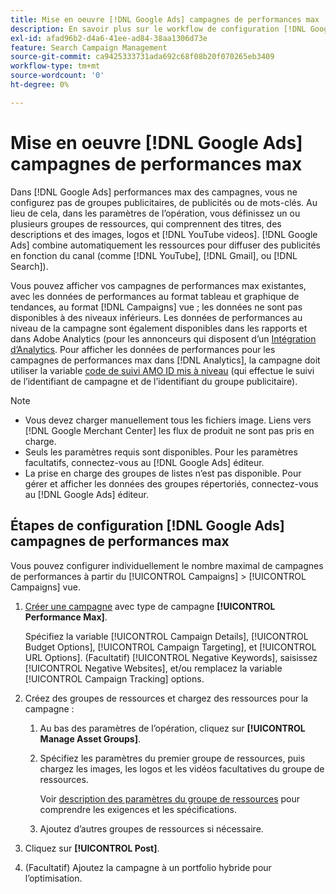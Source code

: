 ```yaml
---
title: Mise en oeuvre [!DNL Google Ads] campagnes de performances max
description: En savoir plus sur le workflow de configuration [!DNL Google Ads] campagnes de performances max.
exl-id: afad96b2-d4a6-41ee-ad84-38aa1306d73e
feature: Search Campaign Management
source-git-commit: ca9425333731ada692c68f08b20f070265eb3409
workflow-type: tm+mt
source-wordcount: '0'
ht-degree: 0%

---
```


# Mise en oeuvre [!DNL Google Ads] campagnes de performances max

Dans [!DNL Google Ads] performances max des campagnes, vous ne configurez pas de groupes publicitaires, de publicités ou de mots-clés. Au lieu de cela, dans les paramètres de l’opération, vous définissez un ou plusieurs groupes de ressources, qui comprennent des titres, des descriptions et des images, logos et [!DNL YouTube videos]. [!DNL Google Ads] combine automatiquement les ressources pour diffuser des publicités en fonction du canal (comme [!DNL YouTube], [!DNL Gmail], ou [!DNL Search]).

Vous pouvez afficher vos campagnes de performances max existantes, avec les données de performances au format tableau et graphique de tendances, au format [!DNL Campaigns] vue ; les données ne sont pas disponibles à des niveaux inférieurs. Les données de performances au niveau de la campagne sont également disponibles dans les rapports et dans Adobe Analytics (pour les annonceurs qui disposent d’un [Intégration d’Analytics](/help/integrations/analytics/overview.md). Pour afficher les données de performances pour les campagnes de performances max dans [!DNL Analytics], la campagne doit utiliser la variable [code de suivi AMO ID mis à niveau](/help/search-social-commerce/tracking/amo-id-tracking-parameter.md) (qui effectue le suivi de l’identifiant de campagne et de l’identifiant du groupe publicitaire).

>[!NOTE]
>
>* Vous devez charger manuellement tous les fichiers image. Liens vers [!DNL Google Merchant Center] les flux de produit ne sont pas pris en charge.
>* Seuls les paramètres requis sont disponibles. Pour les paramètres facultatifs, connectez-vous au [!DNL Google Ads] éditeur.
>* La prise en charge des groupes de listes n’est pas disponible. Pour gérer et afficher les données des groupes répertoriés, connectez-vous au [!DNL Google Ads] éditeur.

## Étapes de configuration [!DNL Google Ads] campagnes de performances max

Vous pouvez configurer individuellement le nombre maximal de campagnes de performances à partir du [!UICONTROL Campaigns] > [!UICONTROL Campaigns] vue.

1. [Créer une campagne](/help/search-social-commerce/campaign-management/campaigns/campaign-manage.md) avec type de campagne **[!UICONTROL Performance Max]**.

   Spécifiez la variable [!UICONTROL Campaign Details], [!UICONTROL Budget Options], [!UICONTROL Campaign Targeting], et [!UICONTROL URL Options]. (Facultatif) [!UICONTROL Negative Keywords], saisissez [!UICONTROL Negative Websites], et/ou remplacez la variable [!UICONTROL Campaign Tracking] options.

1. Créez des groupes de ressources et chargez des ressources pour la campagne :

   1. Au bas des paramètres de l’opération, cliquez sur **[!UICONTROL Manage Asset Groups]**.

   1. Spécifiez les paramètres du premier groupe de ressources, puis chargez les images, les logos et les vidéos facultatives du groupe de ressources.

      Voir [description des paramètres du groupe de ressources](/help/search-social-commerce/campaign-management/campaigns/campaign-settings-google.md) pour comprendre les exigences et les spécifications.

   1. Ajoutez d’autres groupes de ressources si nécessaire.

1. Cliquez sur **[!UICONTROL Post]**.

1. (Facultatif) Ajoutez la campagne à un portfolio hybride pour l’optimisation.
